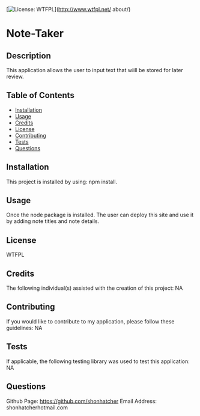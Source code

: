 [![License: WTFPL](https://img.shields.io/badge/License-WTFPL-brightgreen.svg)](http://www.wtfpl.net/   about/)


# Note-Taker 


## Description 

This application allows the user to input text that wiill be stored for later review. 


## Table of Contents 

* [Installation](#installation)
* [Usage](#usage)
* [Credits](#credits)
* [License](#license)
* [Contributing](#contributing)
* [Tests](#tests)
* [Questions](#questions)


## Installation

This project is installed by using:
         npm install.


## Usage

Once the node package is installed. The user can deploy this site and use it by adding note titles and note details. 


## License

WTFPL


## Credits

The following individual(s) assisted with the creation of this project:
        NA


## Contributing

If you would like to contribute to my application, please follow these guidelines: 
        NA


## Tests

If applicable, the following testing library was used to test this application: 
        NA


## Questions

Github Page: https://github.com/shonhatcher
Email Address: shonhatcherhotmail.com